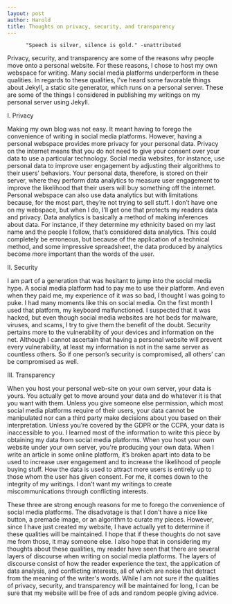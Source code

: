 ```yaml
---
layout: post
author: Harold
title: Thoughts on privacy, security, and transparency 
---
```


		  "Speech is silver, silence is gold." -unattributed

Privacy, security, and transparency are some of the reasons why people move onto a personal website. For these reasons, I chose to host my own webspace for writing. Many social media platforms underperform in these qualities. In regards to these qualities, I’ve heard some favorable things about Jekyll, a static site generator, which runs on a personal server. These are some of the things I considered in publishing my writings on my personal server using Jekyll. 

I. Privacy  

Making my own blog was not easy. It meant having to forego the convenience of writing in social media platforms. However, having a personal webspace provides more privacy for your personal data. Privacy on the internet means that you do not need to give your consent over your data to use a particular technology. Social media websites, for instance, use personal data to improve user engagement by adjusting their algorithms to their users' behaviors. Your personal data, therefore, is stored on their server, where they perform data analytics to measure user engagement to improve the likelihood that their users will buy something off the internet. Personal webspace can also use data analytics but with limitations because, for the most part, they’re not trying to sell stuff. I don’t have one on my webspace, but when I do, I’ll get one that protects my readers data and privacy. Data analytics is basically a method of making inferences about data. For instance, if they determine my ethnicity based on my last name and the people I follow, that’s considered data analytics. This could completely be erroneous, but because of the application of a technical method, and some impressive spreadsheet, the data produced by analytics become more important than the words of the user. 

II. Security 

I am part of a generation that was hesitant to jump into the social media hype. A social media platform had to pay me to use their platform. And even when they paid me, my experience of it was so bad, I thought I was going to puke. I had many moments like this on social media. On the first month I used that platform, my keyboard malfunctioned. I suspected that it was hacked, but even though social media websites are hot beds for malware, viruses, and scams, I try to give them the benefit of the doubt. Security pertains more to the vulnerability of your devices and information on the net. Although I cannot ascertain that having a personal website will prevent every vulnerability, at least my information is not in the same server as countless others. So if one person’s security is compromised, all others’ can be compromised as well. 

III. Transparency 

When you host your personal web-site on your own server, your data is yours. You actually get to move around your data and do whatever it is that you want with them. Unless you give someone else permission, which most social media platforms require of their users, your data cannot be manipulated nor can a third party make decisions about you based on their interpretation. Unless you’re covered by the GDPR or the CCPA, your data is inaccessible to you. I learned most of the information to write this piece by obtaining my data from social media platforms. When you host your own website under your own server, you're producing your own data. When I write an article in some online platform, it’s broken apart into data to be used to increase user engagement and to increase the likelihood of people buying stuff. How the data is used to attract more users is entirely up to those whom the user has given consent. For me, it comes down to the integrity of my writings. I don’t want my writings to create miscommunications through conflicting interests.

These three are strong enough reasons for me to forego the convenience of social media platforms. The disadvatage is that I don't have a nice like button, a premade image, or an algorithm to curate my pieces. However, since I have just created my website, I have actually yet to determine if these qualities will be maintained. I hope that if these thoughts do not save me from those, it may someone else. I also hope that in considering my thoughts about these qualities, my reader have seen that there are several layers of discourse when writing on social media platforms. The layers of discourse consist of how the reader experience the text, the application of data analysis, and conflicting interests, all of which are noise that detract from the meaning of the writer's words. While I am not sure if the qualities of privacy, security, and transparency will be maintained for long, I can be sure that my website will be free of ads and random people giving advice. 

